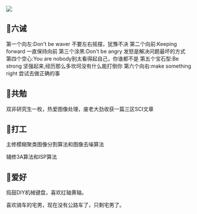 

![](https://img-blog.nos-eastchina1.126.net/backimg/tattoo.png)

## 🍭六诫

第一个向左:Don't be waver 不要左右摇摆，犹豫不决
第二个向前:Keeping forward 一直保持向前
第三个涂黑:Don't be angry 发怒是解决问题最坏的方式
第四个空心:You are nobody别太看得起自己，你谁都不是
第五个宝石型:Be strong 坚强起来,经历那么多坎坷没有什么能打倒你
第六个向右:make something right 尝试去做正确的事

## 🍭共勉

双非研究生一枚，热爱图像处理，废老大劲收获一篇三区SCI文章

## 🍭打工
主修模糊聚类图像分割算法和图像去噪算法

辅修3A算法和ISP算法

## 🍭爱好
捣鼓DIY机械键盘，喜欢红轴黄轴。

喜欢骑车的宅男，现在没有公路车了，只剩宅男了。

<!--<font color=#5F9EA0 size=5 face="STCAIYUN">音乐<font color=#FF8C00>是我<font color=#9370D8>生命<font color=#006400>中的<font color=#FF00FF>彩虹</font></font></font></font></font>
<font color=#5F9EA0 size=5 face="STCAIYUN">蓉蓉<font color=#FF8C00>是我<font color=#9370D8>生命<font color=#006400>中的<font color=#FF00FF>太阳</font></font></font></font></font>-->




